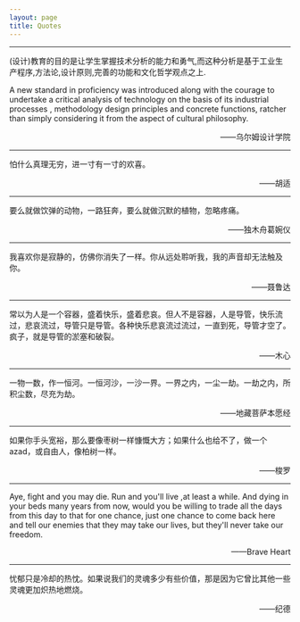 ```yaml
---
layout: page
title: Quotes
---
```


---
(设计)教育的目的是让学生掌握技术分析的能力和勇气,而这种分析是基于工业生产程序,方法论,设计原则,完善的功能和文化哲学观点之上.

A new standard in proficiency was introduced along with the courage to undertake a critical analysis of technology on the basis of its industrial processes , methodology design principles and concrete functions, ratcher than simply considering it from the aspect of cultural philosophy. 

<p align = "right">——乌尔姆设计学院</p>


---
怕什么真理无穷，进一寸有一寸的欢喜。
<p align = "right">——胡适

---
要么就做饮弹的动物，一路狂奔，要么就做沉默的植物，忽略疼痛。
<p align = "right">——独木舟葛婉仪

---
我喜欢你是寂静的，仿佛你消失了一样。你从远处聆听我，我的声音却无法触及你。
<p align = "right">——聂鲁达

---
常以为人是一个容器，盛着快乐，盛着悲哀。但人不是容器，人是导管，快乐流过，悲哀流过，导管只是导管。各种快乐悲哀流过流过，一直到死，导管才空了。疯子，就是导管的淤塞和破裂。
<p align = "right">——木心

---
一物一数，作一恒河。一恒河沙，一沙一界。一界之内，一尘一劫。一劫之内，所积尘数，尽充为劫。
<p align = "right">——地藏菩萨本愿经

---
如果你手头宽裕，那么要像枣树一样慷慨大方；如果什么也给不了，做一个azad，或自由人，像柏树一样。
<p align = "right">——梭罗

---
Aye, fight and you may die. Run and you'll live ,at least a while. And dying in your beds many years from now, would you be willing to trade all the days from this day to that for one chance, just one chance to come back here and tell our enemies that they may take our lives, but they'll never take our freedom. 
<p align = "right">——Brave Heart

---
忧郁只是冷却的热忱。如果说我们的灵魂多少有些价值，那是因为它曾比其他一些灵魂更加炽热地燃烧。
<p align = "right">——纪德